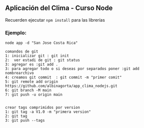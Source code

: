 ## Aplicación del Clima - Curso Node


Recuerden ejecutar ```npm install``` para las librerías


### Ejemplo:
```
node app -d "San Jose Costa Rica"
```

```
comandos de git 
1: inicializar git : git init
2:  ver estadi de git : git status
3: agregar es :git add . 
3: para agregar todo o si deseas por separados poner :git add nombrearchivo
4: creamos git commit  : git commit -m "primer comit"
5: git remote add origin https://github.com/albinagorta/app_clima_nodejs.git
6: git branch -M main
7: git push -u origin main


crear tags comprimidos por version
1: git tag -a V1.0 -m "primera version" 
2: git tag
3: git push --tags

```